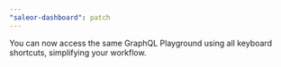 ```yaml
---
"saleor-dashboard": patch
---
```


You can now access the same GraphQL Playground using all keyboard shortcuts, simplifying your workflow.
